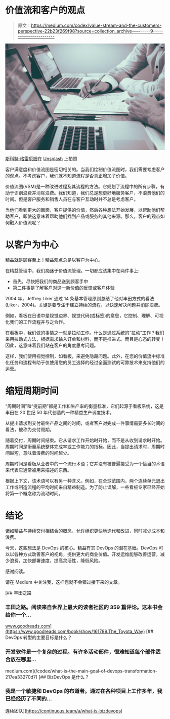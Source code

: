 # 价值流和客户的观点

> 原文：<https://medium.com/codex/value-stream-and-the-customers-perspective-22b23f269f98?source=collection_archive---------9----------------------->

![](img/7e6f36912951dd7b720083eab6597c9a.png)

[斯科特·格雷厄姆](https://unsplash.com/@homajob?utm_source=medium&utm_medium=referral)在 [Unsplash](https://unsplash.com?utm_source=medium&utm_medium=referral) 上拍照

客户满意度和价值流图是密切相关的。当我们绘制价值流图时，我们需要考虑客户的观点。不考虑客户，我们就不知道流程是否真正增加了价值。

价值流图(VSM)是一种改进过程及其流程的方法。它规划了流程中的所有步骤，有助于识别浪费并消除浪费。我们知道，我们总是想更好地服务客户，不浪费他们的时间。但是客户服务和销售人员在与客户互动时并不总是考虑客户。

当他们看到更大的画面，客户提供的价值，然后各种想法开始发展，以帮助他们帮助客户，即使这意味着帮助他们找到产品或服务的其他来源。那么，客户的观点如何融入价值流呢？

# 以客户为中心

精益就是顾客至上！精益观点总是以客户为中心。

在精益管理中，我们痴迷于价值流管理。一切都应该集中在两件事上:

*   首先，尽快把我们的商品送到顾客手中
*   第二件事是了解客户对这一新价值的反馈或客户体验

2004 年，Jeffrey Liker 通过 14 条基本管理原则总结了他对丰田方式的看法(Liker，2004)。关键是要专注于建立持续的流程，以快速解决问题并消除浪费。

例如，看板在日语中是视觉边界、视觉代码(或标签)的意思，它控制、理解、可视化我们的工作流程并与之合作。

在看板中，我们做的事情之一就是拉动工作。什么是通过系统的“拉动”工作？我们采用拉动式方法，根据需求输入订单和材料，而不是推进式。而且是心态的转变！因此，这意味着我们站在客户的角度思考问题。

这样，我们使用视觉控制，如看板，来避免隐藏问题。此外，在您的价值流中标准化任务和流程有助于仅使用您的员工选择的经过全面测试的可靠技术来支持他们的运营。

# 缩短周期时间

“周期时间”和“提前期”都是工作和生产率的衡量标准，它们起源于看板系统，这是丰田在 20 世纪 50 年代创造的一种精益生产调度技术。

从提出请求到交付最终产品之间的时间，或者客户对完成一件事情需要多长时间的看法，被称为交付周期。

随着交付，周期时间结束。它从请求工作开始时开始，而不是从收到请求时开始。周期时间是衡量系统整体完成率或工作能力的指标。因此，当提出请求时，周期时间越短，意味着浪费的时间越少。

周期时间是看板从业者中的一个流行术语；它并没有被普遍接受为一个恰当的术语来代表它通常被用来描述的东西。

根据上下文，该术语可以有另一种含义。例如，在全球范围内，两个连续单元退出工作或制造流程的平均时间来自精益制造。为了防止误解，一些看板专家已经开始将第一个概念称为流动时间。

# 结论

诸如精益与持续交付相结合的概念，允许组织更快地迭代和改进，同时减少成本和浪费。

今天，这些想法是 DevOps 的核心。精益有其 DevOps 的潜在基础。DevOps 可以以各种方式改善客户的视角，提供更大的商业价值。开发运维能够改善运营，减少浪费，加快部署速度，提高灵活性，降低风险。

感谢阅读。

请在 Medium 中关注我，这样您就不会错过接下来的文章。

[](https://www.goodreads.com/book/show/161789.The_Toyota_Way) [## 丰田之路

### 丰田之路。阅读来自世界上最大的读者社区的 359 篇评论。这本书会给你一个…

www.goodreads.com](https://www.goodreads.com/book/show/161789.The_Toyota_Way) [](/codex/what-is-the-main-goal-of-devops-transformation-217ea33270d7) [## DevOps 转型的主要目标是什么？

### 开发软件是一个复杂的过程。有许多活动部件，很难知道每个部件适合放在哪里…

medium.com](/codex/what-is-the-main-goal-of-devops-transformation-217ea33270d7) [](https://continuous.team/a/what-is-bizdevops) [## BizDevOps 是什么？

### 我是一个敏捷和 DevOps 的布道者。通过在各种项目上工作多年，我已经经历了不同的…

连续团队](https://continuous.team/a/what-is-bizdevops)